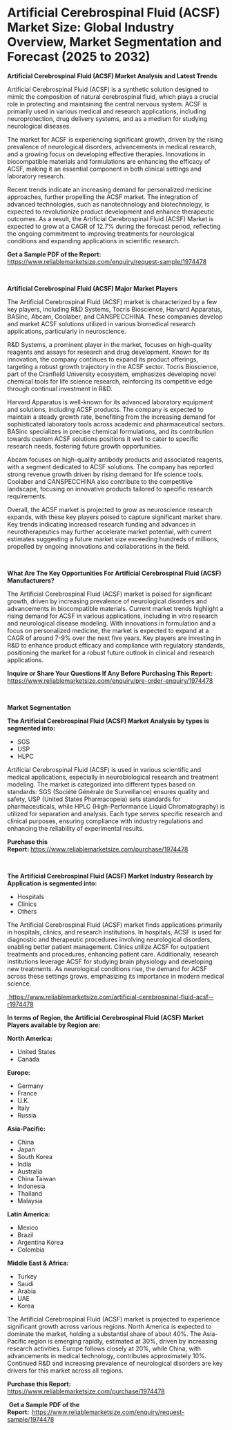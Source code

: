 <p><h1>Artificial Cerebrospinal Fluid (ACSF) Market Size: Global Industry Overview, Market Segmentation and Forecast (2025 to 2032)</h1></p><p><strong>Artificial Cerebrospinal Fluid (ACSF) Market Analysis and Latest Trends</strong></p>
<p><p>Artificial Cerebrospinal Fluid (ACSF) is a synthetic solution designed to mimic the composition of natural cerebrospinal fluid, which plays a crucial role in protecting and maintaining the central nervous system. ACSF is primarily used in various medical and research applications, including neuroprotection, drug delivery systems, and as a medium for studying neurological diseases. </p><p>The market for ACSF is experiencing significant growth, driven by the rising prevalence of neurological disorders, advancements in medical research, and a growing focus on developing effective therapies. Innovations in biocompatible materials and formulations are enhancing the efficacy of ACSF, making it an essential component in both clinical settings and laboratory research.</p><p>Recent trends indicate an increasing demand for personalized medicine approaches, further propelling the ACSF market. The integration of advanced technologies, such as nanotechnology and biotechnology, is expected to revolutionize product development and enhance therapeutic outcomes. As a result, the Artificial Cerebrospinal Fluid (ACSF) Market is expected to grow at a CAGR of 12.7% during the forecast period, reflecting the ongoing commitment to improving treatments for neurological conditions and expanding applications in scientific research.</p></p>
<p><strong>Get a Sample PDF of the Report:&nbsp;</strong> <a href="https://www.reliablemarketsize.com/enquiry/request-sample/1974478?utm_campaign=3118&utm_medium=2&utm_source=Github&utm_content=ia&utm_term=16042025&utm_id=artificial-cerebrospinal-fluid-acsf">https://www.reliablemarketsize.com/enquiry/request-sample/1974478</a></p>
<p>&nbsp;</p>
<p><strong>Artificial Cerebrospinal Fluid (ACSF) Major Market Players</strong></p>
<p><p>The Artificial Cerebrospinal Fluid (ACSF) market is characterized by a few key players, including R&D Systems, Tocris Bioscience, Harvard Apparatus, BASinc, Abcam, Coolaber, and CANSPECCHINA. These companies develop and market ACSF solutions utilized in various biomedical research applications, particularly in neuroscience.</p><p>R&D Systems, a prominent player in the market, focuses on high-quality reagents and assays for research and drug development. Known for its innovation, the company continues to expand its product offerings, targeting a robust growth trajectory in the ACSF sector. Tocris Bioscience, part of the Cranfield University ecosystem, emphasizes developing novel chemical tools for life science research, reinforcing its competitive edge through continual investment in R&D.</p><p>Harvard Apparatus is well-known for its advanced laboratory equipment and solutions, including ACSF products. The company is expected to maintain a steady growth rate, benefiting from the increasing demand for sophisticated laboratory tools across academic and pharmaceutical sectors. BASinc specializes in precise chemical formulations, and its contribution towards custom ACSF solutions positions it well to cater to specific research needs, fostering future growth opportunities.</p><p>Abcam focuses on high-quality antibody products and associated reagents, with a segment dedicated to ACSF solutions. The company has reported strong revenue growth driven by rising demand for life science tools. Coolaber and CANSPECCHINA also contribute to the competitive landscape, focusing on innovative products tailored to specific research requirements.</p><p>Overall, the ACSF market is projected to grow as neuroscience research expands, with these key players poised to capture significant market share. Key trends indicating increased research funding and advances in neurotherapeutics may further accelerate market potential, with current estimates suggesting a future market size exceeding hundreds of millions, propelled by ongoing innovations and collaborations in the field.</p></p>
<p>&nbsp;</p>
<p><strong>What Are The Key Opportunities For Artificial Cerebrospinal Fluid (ACSF) Manufacturers?</strong></p>
<p><p>The Artificial Cerebrospinal Fluid (ACSF) market is poised for significant growth, driven by increasing prevalence of neurological disorders and advancements in biocompatible materials. Current market trends highlight a rising demand for ACSF in various applications, including in vitro research and neurological disease modeling. With innovations in formulation and a focus on personalized medicine, the market is expected to expand at a CAGR of around 7-9% over the next five years. Key players are investing in R&D to enhance product efficacy and compliance with regulatory standards, positioning the market for a robust future outlook in clinical and research applications.</p></p>
<p><strong>Inquire or Share Your Questions If Any Before Purchasing This Report:</strong> <a href="https://www.reliablemarketsize.com/enquiry/pre-order-enquiry/1974478?utm_campaign=3118&utm_medium=2&utm_source=Github&utm_content=ia&utm_term=16042025&utm_id=artificial-cerebrospinal-fluid-acsf">https://www.reliablemarketsize.com/enquiry/pre-order-enquiry/1974478</a></p>
<p>&nbsp;</p>
<p><strong>Market Segmentation</strong></p>
<p><strong>The Artificial Cerebrospinal Fluid (ACSF) Market Analysis by types is segmented into:</strong></p>
<p><ul><li>SGS</li><li>USP</li><li>HLPC</li></ul></p>
<p><p>Artificial Cerebrospinal Fluid (ACSF) is used in various scientific and medical applications, especially in neurobiological research and treatment modeling. The market is categorized into different types based on standards: SGS (Société Générale de Surveillance) ensures quality and safety, USP (United States Pharmacopeia) sets standards for pharmaceuticals, while HPLC (High-Performance Liquid Chromatography) is utilized for separation and analysis. Each type serves specific research and clinical purposes, ensuring compliance with industry regulations and enhancing the reliability of experimental results.</p></p>
<p><strong>Purchase this Report:&nbsp;</strong><a href="https://www.reliablemarketsize.com/purchase/1974478?utm_campaign=3118&utm_medium=2&utm_source=Github&utm_content=ia&utm_term=16042025&utm_id=artificial-cerebrospinal-fluid-acsf">https://www.reliablemarketsize.com/purchase/1974478</a></p>
<p>&nbsp;</p>
<p><strong>The Artificial Cerebrospinal Fluid (ACSF) Market Industry Research by Application is segmented into:</strong></p>
<p><ul><li>Hospitals</li><li>Clinics</li><li>Others</li></ul></p>
<p><p>The Artificial Cerebrospinal Fluid (ACSF) market finds applications primarily in hospitals, clinics, and research institutions. In hospitals, ACSF is used for diagnostic and therapeutic procedures involving neurological disorders, enabling better patient management. Clinics utilize ACSF for outpatient treatments and procedures, enhancing patient care. Additionally, research institutions leverage ACSF for studying brain physiology and developing new treatments. As neurological conditions rise, the demand for ACSF across these settings grows, emphasizing its importance in modern medical science.</p></p>
<p><a href="https://www.reliablemarketsize.com/artificial-cerebrospinal-fluid-acsf--r1974478?utm_campaign=3118&utm_medium=2&utm_source=Github&utm_content=ia&utm_term=16042025&utm_id=artificial-cerebrospinal-fluid-acsf">&nbsp;https://www.reliablemarketsize.com/artificial-cerebrospinal-fluid-acsf--r1974478</a></p>
<p><strong>In terms of Region, the Artificial Cerebrospinal Fluid (ACSF) Market Players available by Region are:</strong></p>
<p>
    <p> <strong> North America: </strong>
        <ul>
            <li>United States</li>
            <li>Canada</li>
        </ul>
        </p> 
    <p> <strong> Europe: </strong>
        <ul>
            <li>Germany</li>
            <li>France</li>
            <li>U.K.</li>
            <li>Italy</li>
            <li>Russia</li>
        </ul>
        </p> 
    <p> <strong> Asia-Pacific: </strong>
        <ul>
            <li>China</li>
            <li>Japan</li>
            <li>South Korea</li>
            <li>India</li>
            <li>Australia</li>
            <li>China Taiwan</li>
            <li>Indonesia</li>
            <li>Thailand</li>
            <li>Malaysia</li>
        </ul>
        </p> 
    <p> <strong> Latin America: </strong>
        <ul>
            <li>Mexico</li>
            <li>Brazil</li>
            <li>Argentina Korea</li>
            <li>Colombia</li>
        </ul>
        </p> 
    <p> <strong> Middle East & Africa: </strong>
        <ul>
            <li>Turkey</li>
            <li>Saudi</li>
            <li>Arabia</li>
            <li>UAE</li>
            <li>Korea</li>
        </ul>
    </p>
    </p>
<p><p>The Artificial Cerebrospinal Fluid (ACSF) market is projected to experience significant growth across various regions. North America is expected to dominate the market, holding a substantial share of about 40%. The Asia-Pacific region is emerging rapidly, estimated at 30%, driven by increasing research activities. Europe follows closely at 20%, while China, with advancements in medical technology, contributes approximately 10%. Continued R&D and increasing prevalence of neurological disorders are key drivers for this market across all regions.</p></p>
<p><strong>Purchase this Report: </strong><a href="https://www.reliablemarketsize.com/purchase/1974478?utm_campaign=3118&utm_medium=2&utm_source=Github&utm_content=ia&utm_term=16042025&utm_id=artificial-cerebrospinal-fluid-acsf">https://www.reliablemarketsize.com/purchase/1974478</a></p>
<p>&nbsp;<strong>Get a Sample PDF of the Report:&nbsp;&nbsp;</strong><a href="https://www.reliablemarketsize.com/enquiry/request-sample/1974478?utm_campaign=3118&utm_medium=2&utm_source=Github&utm_content=ia&utm_term=16042025&utm_id=artificial-cerebrospinal-fluid-acsf">https://www.reliablemarketsize.com/enquiry/request-sample/1974478</a></p>
<p><strong></strong></p>
<p><p></p><p></p><p></p></p>